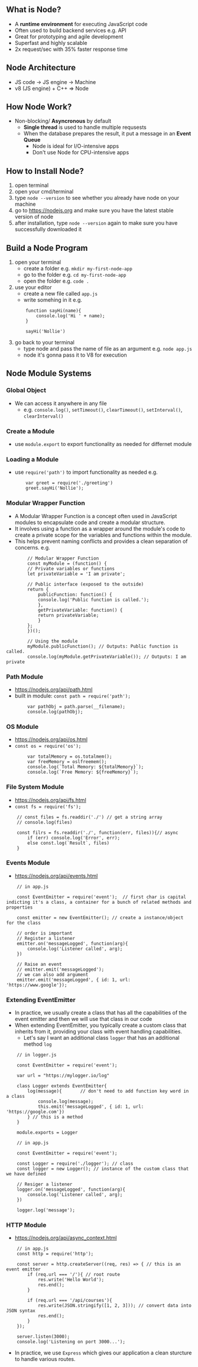 ## What is Node?
- A **runtime environment** for executing JavaScript code
- Often used to build backend services e.g. API
- Great for prototyping and agile development
- Superfast and highly scalable
- 2x request/sec with 35% faster response time

## Node Architecture
- JS code -> JS engine -> Machine
- v8 (JS engine) + C++ => Node

## How Node Work?
- Non-blocking/ **Asyncronous** by default
    - **Single thread** is used to handle multiple requsests
    - When the database prepares the result, it put a message in an **Event Queue**
        - Node is ideal for I/O-intensive apps
        - Don't use Node for CPU-intensive apps

## How to Install Node?
1) open terminal
2) open your cmd/terminal
3) type `node --version` to see whether you already have node on your machine
4) go to https://nodejs.org and make sure you have the latest stable version of node
5) after installation, type `node --version` again to make sure you have successfully downloaded it

## Build a Node Program
1) open your terminal
    - create a folder e.g. `mkdir my-first-node-app`
    - go to the folder e.g. `cd my-first-node-app`
    - open the folder e.g. `code .`
2) use your editor 
    - create a new file called `app.js`
    - write somehing in it e.g.
    ```
        function sayHi(name){
            console.log('Hi ' + name);
        }

        sayHi('Nollie')
   ```
3) go back to your terminal 
    - type node and pass the name of file as an argument e.g. `node app.js`
    - node it's gonna pass it to V8 for execution

## Node Module Systems
### Global Object
- We can access it anywhere in any file
    - e.g. `console.log()`, `setTimeout()`, `clearTimeout()`, `setInterval()`, `clearInterval()`
### Create a Module
- use `module.export` to export functionality as needed for differnet module
### Loading a Module
- use `require('path')` to import functionality as needed e.g. 
    ```
        var greet = require('./greeting')
        greet.sayHi('Nollie');
    ```
### Modular Wrapper Function
- A Modular Wrapper Function is a concept often used in JavaScript modules to encapsulate code and create a modular structure. 
- It involves using a function as a wrapper around the module's code to create a private scope for the variables and functions within the module. 
- This helps prevent naming conflicts and provides a clean separation of concerns.
e.g. 

```
        // Modular Wrapper Function
        const myModule = (function() {
        // Private variables or functions
        let privateVariable = 'I am private';

        // Public interface (exposed to the outside)
        return {
            publicFunction: function() {
            console.log('Public function is called.');
            },
            getPrivateVariable: function() {
            return privateVariable;
            }
        };
        })();

        // Using the module
        myModule.publicFunction(); // Outputs: Public function is called.
        console.log(myModule.getPrivateVariable()); // Outputs: I am private
```

### Path Module
- https://nodejs.org/api/path.html
- built in module: `const path = require('path');`
```
        var pathObj = path.parse(__filename);
        console.log(pathObj);
```

### OS Module
- https://nodejs.org/api/os.html
- `const os = require('os');`

```
        var totalMemory = os.totalmem();
        var freeMemory = oslfreemem();
        console.log(`Total Memory: ${totalMemory}`);
        console.log(`Free Memory: ${freeMemory}`);
```

### File System Module
- https://nodejs.org/api/fs.html
- `const fs = require('fs');`

``` 
    // const files = fs.readdir('./') // get a string array 
    // console.log(files)

    const filrs = fs.readdir('./', function(err, files)){// async
        if (err) console.log('Error', err);
        else const.log(`Result`, files)
    } 

```

### Events Module
- https://nodejs.org/api/events.html
```
    // in app.js

    const EventEmitter = require('event');  // first char is capital indicting it's a class, a container for a bunch of related methods and properties

    const emitter = new EventEmitter(); // create a instance/object for the class

    // order is important 
    // Register a listener
    emitter.on('messageLogged', function(arg){
        console.log('Listener called', arg);
    })

    // Raise an event
    // emitter.emit('messageLogged');
    // we can also add argument
    emitter.emit('messageLogged', { id: 1, url: 'https://www.google'});

```

### Extending EventEmitter
- In practice, we usually create a class that has all the capabilities of the event emitter and then we will use that class in our code
- When extending EventEmitter, you typically create a custom class that inherits from it, providing your class with event handling capabilities. 
    - Let's say I want an additional class `logger` that has an additional method `log`
```
    // in logger.js

    const EventEmitter = require('event'); 

    var url = "https://mylogger.io/log"

    class Logger extends EventEmitter{
        log(message){       // don't need to add function key word in a class
            console.log(message);
            this.emit('messageLogged', { id: 1, url: 'https://google.com'})
        } // this is a method
    }

    module.exports = Logger

    // in app.js

    const EventEmitter = require('event'); 

    const Logger = require('./logger'); // class
    const logger = new Logger(); // instance of the custom class that we have defined

    // Resiger a listener
    logger.on('messageLogged', function(arg){
        console.log('Listener called', arg);
    })

    logger.log('message');
```

### HTTP Module
- https://nodejs.org/api/async_context.html
```
    // in app.js
    const http = require('http');

    const server = http.createServer((req, res) => { // this is an event emitter
        if (req.url === '/'){ // root route
            res.write('Hello World');
            res.end();
        }

        if (req.url === '/api/courses'){
            res.write(JSON.stringify([1, 2, 3])); // convert data into JSON syntax
            res.end();
        }
    }); 

    server.listen(3000);
    console.log('Listening on port 3000...');
```
- In practice, we use `Express` which gives our application a clean sturcture to handle various routes.









